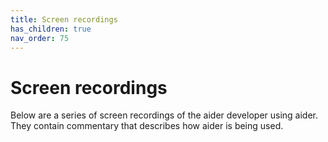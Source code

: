 ```yaml
---
title: Screen recordings
has_children: true
nav_order: 75
---
```


# Screen recordings

Below are a series of screen recordings of the aider developer using aider.
They contain commentary that describes how aider is being used.


